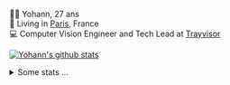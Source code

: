 <p>
  👨🏻 <bold>Yohann</bold>, 27 ans<br/>
  💼 Living in <a href="https://www.google.com/maps?q=paris">Paris</a>, France<br/>
  💻 Computer Vision Engineer and Tech Lead at <a href="https://trayvisor.com/">Trayvisor</a><br/>
</p>

<a href="https://github.com/anuraghazra/github-readme-stats"><img align="center" src="https://github-readme-stats-go94hl40s-yohann84l.vercel.app//api?username=yohann84L&show_icons=true&include_all_commits=true" alt="Yohann's github stats" /> </a>


<details>
  <summary>Some stats ...</summary><br/>
  

<!--START_SECTION:waka-->
![Code Time](http://img.shields.io/badge/Code%20Time-1%2C015%20hrs%204%20mins-blue)

![Profile Views](http://img.shields.io/badge/Profile%20Views-0-blue)

**🐱 My GitHub Data** 

> 📦 440.7 kB Used in GitHub's Storage 
 > 
> 🏆 117 Contributions in the Year 2024
 > 
> 🚫 Not Opted to Hire
 > 
> 📜 25 Public Repositories 
 > 
> 🔑 21 Private Repositories 
 > 
**I'm an Early 🐤** 

```text
🌞 Morning                14225 commits       ████████░░░░░░░░░░░░░░░░░   31.79 % 
🌆 Daytime                25280 commits       ██████████████░░░░░░░░░░░   56.50 % 
🌃 Evening                5069 commits        ███░░░░░░░░░░░░░░░░░░░░░░   11.33 % 
🌙 Night                  169 commits         ░░░░░░░░░░░░░░░░░░░░░░░░░   00.38 % 
```
📅 **I'm Most Productive on Wednesday** 

```text
Monday                   8080 commits        █████░░░░░░░░░░░░░░░░░░░░   18.06 % 
Tuesday                  8195 commits        █████░░░░░░░░░░░░░░░░░░░░   18.32 % 
Wednesday                10023 commits       ██████░░░░░░░░░░░░░░░░░░░   22.40 % 
Thursday                 9429 commits        █████░░░░░░░░░░░░░░░░░░░░   21.07 % 
Friday                   8268 commits        █████░░░░░░░░░░░░░░░░░░░░   18.48 % 
Saturday                 252 commits         ░░░░░░░░░░░░░░░░░░░░░░░░░   00.56 % 
Sunday                   496 commits         ░░░░░░░░░░░░░░░░░░░░░░░░░   01.11 % 
```


📊 **This Week I Spent My Time On** 

```text
🕑︎ Time Zone: Europe/Paris

💬 Programming Languages: 
Python                   10 hrs 20 mins      ██████████████████░░░░░░░   72.48 % 
YAML                     1 hr 6 mins         ██░░░░░░░░░░░░░░░░░░░░░░░   07.79 % 
JavaScript               1 hr 4 mins         ██░░░░░░░░░░░░░░░░░░░░░░░   07.56 % 
SQL                      27 mins             █░░░░░░░░░░░░░░░░░░░░░░░░   03.20 % 
Docker                   20 mins             █░░░░░░░░░░░░░░░░░░░░░░░░   02.44 % 

🔥 Editors: 
PyCharm                  11 hrs 45 mins      █████████████████████░░░░   82.39 % 
VS Code                  1 hr 26 mins        ███░░░░░░░░░░░░░░░░░░░░░░   10.05 % 
WebStorm                 1 hr 4 mins         ██░░░░░░░░░░░░░░░░░░░░░░░   07.56 % 

💻 Operating System: 
Mac                      14 hrs 16 mins      █████████████████████████   100.00 % 
```

**I Mostly Code in Python** 

```text
Python                   24 repos            ██████████████░░░░░░░░░░░   54.55 % 
Jupyter Notebook         5 repos             ███░░░░░░░░░░░░░░░░░░░░░░   11.36 % 
JavaScript               3 repos             ██░░░░░░░░░░░░░░░░░░░░░░░   06.82 % 
HTML                     2 repos             █░░░░░░░░░░░░░░░░░░░░░░░░   04.55 % 
Shell                    1 repo              █░░░░░░░░░░░░░░░░░░░░░░░░   02.27 % 
```




 Last Updated on 31/01/2024 00:30:51 UTC
<!--END_SECTION:waka-->
